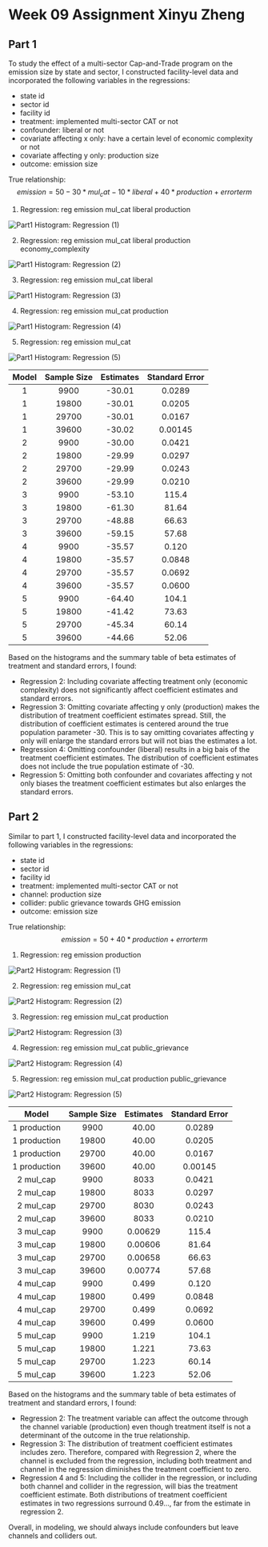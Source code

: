 # Week 09 Assignment Xinyu Zheng

## Part 1

To study the effect of a multi-sector Cap-and-Trade program on the emission size by state and sector, I constructed facility-level data and incorporated the following variables in the regressions:

- state id
- sector id
- facility id
- treatment: implemented multi-sector CAT or not
- confounder: liberal or not
- covariate affecting x only: have a certain level of economic complexity or not
- covariate affecting y only: production size
- outcome: emission size

True relationship: 
$$emission = 50 - 30*mul_cat - 10*liberal + 40*production + error term$$

1. Regression: reg emission mul_cat liberal production 

![Part1 Histogram: Regression (1)](outputs/part1_hist_1.png)

2. Regression: reg emission mul_cat liberal production economy_complexity

![Part1 Histogram: Regression (2)](outputs/part1_hist_2.png)

3. Regression: reg emission mul_cat liberal

![Part1 Histogram: Regression (3)](outputs/part1_hist_3.png)

4. Regression: reg emission mul_cat production 

![Part1 Histogram: Regression (4)](outputs/part1_hist_4.png)

5. Regression: reg emission mul_cat

![Part1 Histogram: Regression (5)](outputs/part1_hist_5.png)

| Model | Sample Size | Estimates | Standard Error |
|:-----:|:-----------:|:---------:|:--------------:|
| 1 | 9900 | -30.01 | 0.0289 |
| 1 | 19800 | -30.01 | 0.0205 |
| 1 | 29700 | -30.01 | 0.0167 |
| 1 | 39600 | -30.02 | 0.00145 |
| 2 | 9900 | -30.00 | 0.0421 |
| 2 | 19800 | -29.99 | 0.0297 |
| 2 | 29700 | -29.99 | 0.0243 |
| 2 | 39600 | -29.99 | 0.0210 |
| 3 | 9900 | -53.10| 115.4 |
| 3 | 19800 | -61.30 | 81.64 |
| 3 | 29700 | -48.88 | 66.63 |
| 3 | 39600 | -59.15 | 57.68 |
| 4 | 9900 | -35.57 | 0.120 |
| 4 | 19800 | -35.57  | 0.0848 |
| 4 | 29700 | -35.57  | 0.0692 |
| 4 | 39600 | -35.57  | 0.0600 |
| 5 | 9900 | -64.40 | 104.1 |
| 5 | 19800 | -41.42 | 73.63 |
| 5 | 29700 | -45.34 | 60.14 |
| 5 | 39600 | -44.66 | 52.06 |

Based on the histograms and the summary table of beta estimates of treatment and standard errors, I found:
- Regression 2: Including covariate affecting treatment only (economic complexity) does not significantly affect coefficient estimates and standard errors.
- Regression 3: Omitting covariate affecting y only (production) makes the distribution of treatment coefficient estimates spread. Still, the distribution of coefficient estimates is centered around the true population parameter -30. This is to say omitting covariates affecting y only will enlarge the standard errors but will not bias the estimates a lot.
- Regression 4: Omitting confounder (liberal) results in a big bais of the treatment coefficient estimates. The distribution of coefficient estimates does not include the true population estimate of -30.
- Regression 5: Omitting both confounder and covariates affecting y not only biases the treatment coefficient estimates but also enlarges the standard errors.

## Part 2

Similar to part 1, I constructed facility-level data and incorporated the following variables in the regressions:

- state id
- sector id
- facility id
- treatment: implemented multi-sector CAT or not
- channel: production size
- collider: public grievance towards GHG emission
- outcome: emission size

True relationship: 
$$emission = 50 + 40*production + error term$$

1. Regression: reg emission production

![Part2 Histogram: Regression (1)](outputs/part2_hist_1.png)

2. Regression: reg emission mul_cat

![Part2 Histogram: Regression (2)](outputs/part2_hist_2.png)

3. Regression: reg emission mul_cat production

![Part2 Histogram: Regression (3)](outputs/part2_hist_3.png)

4. Regression: reg emission mul_cat public_grievance

![Part2 Histogram: Regression (4)](outputs/part2_hist_4.png)

5. Regression: reg emission mul_cat production public_grievance

![Part2 Histogram: Regression (5)](outputs/part2_hist_5.png)

| Model | Sample Size | Estimates | Standard Error |
|:------------:|:-----------:|:---------:|:--------------:|
| 1 production | 9900 | 40.00 | 0.0289 |
| 1 production | 19800 | 40.00 | 0.0205 |
| 1 production | 29700 | 40.00 | 0.0167 |
| 1 production | 39600 | 40.00 | 0.00145 |
| 2 mul_cap | 9900 | 8033 | 0.0421 |
| 2 mul_cap | 19800 | 8033 | 0.0297 |
| 2 mul_cap | 29700 | 8030 | 0.0243 |
| 2 mul_cap | 39600 | 8033 | 0.0210 |
| 3 mul_cap | 9900 | 0.00629| 115.4 |
| 3 mul_cap | 19800 | 0.00606 | 81.64 |
| 3 mul_cap | 29700 | 0.00658 | 66.63 |
| 3 mul_cap | 39600 | 0.00774 | 57.68 |
| 4 mul_cap | 9900 | 0.499 | 0.120 |
| 4 mul_cap | 19800 | 0.499  | 0.0848 |
| 4 mul_cap | 29700 | 0.499  | 0.0692 |
| 4 mul_cap | 39600 | 0.499  | 0.0600 |
| 5 mul_cap | 9900 | 1.219 | 104.1 |
| 5 mul_cap | 19800 | 1.221 | 73.63 |
| 5 mul_cap | 29700 | 1.223 | 60.14 |
| 5 mul_cap | 39600 | 1.223 | 52.06 |

Based on the histograms and the summary table of beta estimates of treatment and standard errors, I found:
- Regression 2: The treatment variable can affect the outcome through the channel variable (production) even though treatment itself is not a determinant of the outcome in the true relationship.
- Regression 3: The distribution of treatment coefficient estimates includes zero. Therefore, compared with Regression 2, where the channel is excluded from the regression, including both treatment and channel in the regression diminishes the treatment coefficient to zero.
- Regression 4 and 5: Including the collider in the regression, or including both channel and collider in the regression, will bias the treatment coefficient estimate. Both distributions of treatment coefficient estimates in two regressions surround  0.49..., far from the estimate in regression 2.

Overall, in modeling, we should always include confounders but leave channels and colliders out.
